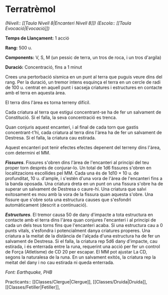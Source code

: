 # Terratrèmol

*(Nivell:: [[Taula Nivell 8|Encanteri Nivell 8]]) (Escola:: [[Taula Evocació|Evocació]])*

**Temps de Llançament:** 1 acció

**Rang:** 500 u.

**Components:** V, S, M (un pessic de terra, un tros de roca, i un tros d'argila)

**Duració:** Concentració, fins a 1 minut

Crees una pertorbació sísmica en un punt al terra que puguis veure dins del rang. Per la duració, un tremor intens esquinça el terra en un cercle de radi de 100 u. centrat en aquell punt i sacseja criatures i estructures en contacte amb el terra en aquesta àrea.

El terra dins l'àrea es torna terreny difícil.

Cada criatura al terra que estigui concentrant-se ha de fer un salvament de Constitució. Si el falla, la seva concentració es trenca.

Quan conjuris aquest encanteri, i al final de cada torn que gastis concentrant-t'hi, cada criatura al terra dins l'àrea ha de fer un salvament de Destresa. Si el falla, la criatura cau estirada.

Aquest encanteri pot tenir efectes efectes depenent del terreny dins l'àrea, com determini el MM.

***Fissures***. Fissures s'obren dins l'àrea de l'encanteri al principi del teu proper torn després de conjurar-lo. Un total de 1d6 fissures s'obren en localitzacions escollides pel MM. Cada una és de 1d10 × 10 u. de profunditat, 10 u. d'ample, i s'estén d'una vora de l'àrea de l'encanteri fins a la banda oposada. Una criatura dreta en un punt on una fissura s'obre ha de superar un salvament de Destresa o caure-hi. Una criatura que salvi exitosament es mou amb la vora de la fissura quan aquesta s'obre. Una fissure que s'obre sota una estructura causes que s'esfondri automàticament (descrit a continuació).

***Estructures***. El tremor causa 50 de dany d'impacte a tota estructura en contacte amb el terra dins l'àrea quan conjures l'encanteri i al principi de cada un dels teus torns fins que l'encanteri acaba. Si una estructura cau a 0 punts vitals, s'esfondra i potencialment danya criatures properes. Una criatura a la meitat de la distància de l'alçada d'una estructura ha de fer un salvament de Destresa. Si el falla, la criatura rep 5d6 dany d'impacte, cau estirada, i és enterrada entre la runa, requerint una acció per fer un control de Força (Atletisme) de CD 20 per escapar. El MM pot ajustar La CD, segons la naturalesa de la runa. En un salvament exitós, la criatura rep la meitat del dany i no cau estirada ni queda enterrada.


*Font: Earthquake, PHB*



Practicants:: [[Classes/Clergue|Clergue]], [[Classes/Druida|Druida]], [[Classes/Fetiller|Fetiller]],
